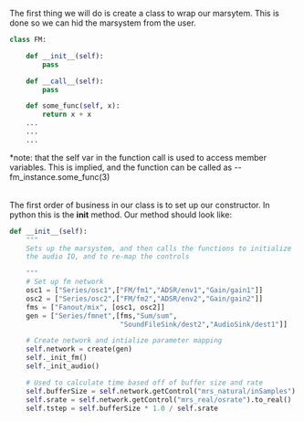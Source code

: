 The first thing we will do is create a class to wrap our marsytem.
This is done so we can hid the marsystem from the user.

```python
class FM:

    def __init__(self):
        pass

    def __call__(self):
        pass

    def some_func(self, x):
        return x + x
    ...
    ...
    ...
```

<table>
    <tr>
        *note: that the self var in the function call is used to access
               member variables. This is implied, and the function can
               be called as -- fm_instance.some_func(3)
    </tr>
</table>
       

The first order of business in our class is to set up our 
constructor. In python this is the __init__ method. Our method
should look like:


```python
def __init__(self):
    """
    Sets up the marsystem, and then calls the functions to initialize
    the audio IO, and to re-map the controls

    """
    # Set up fm network
    osc1 = ["Series/osc1",["FM/fm1","ADSR/env1","Gain/gain1"]]
    osc2 = ["Series/osc2",["FM/fm2","ADSR/env2","Gain/gain2"]]
    fms = ["Fanout/mix", [osc1, osc2]]
    gen = ["Series/fmnet",[fms,"Sum/sum",
                           "SoundFileSink/dest2","AudioSink/dest1"]]

    # Create network and intialize parameter mapping
    self.network = create(gen)
    self._init_fm()
    self._init_audio()

    # Used to calculate time based off of buffer size and rate
    self.bufferSize = self.network.getControl("mrs_natural/inSamples").to_natural()
    self.srate = self.network.getControl("mrs_real/osrate").to_real()
    self.tstep = self.bufferSize * 1.0 / self.srate
```


